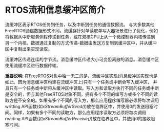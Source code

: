 # RTOS流和信息缓冲区简介

流缓冲区表示RTOS任务到任务，以及中断到任务的通信数据流。 与大多数其他FreeRTOS通信数据形式不同，流缓存针对单读取单写入器场景进行了优化，例如将数据从中断服务例程传递到任务，或在双核CPU上从一个微控制器内核传递到另一个内核。数据通过复制的方式传递-数据由发送方复制到缓冲区中，并从缓冲区中复制出来实现读取。

流缓冲区传递连续的字节流。消息缓冲区传递大小可变但离散的消息。消息缓冲区使用流缓冲区进行数据传输。

**重要说明**: 在FreeRTOS对象中独一无二的是，流缓冲区实现(消息缓冲区实现也是如此，因为消息缓冲区构建在流缓冲区上)只有一个任务或中断会写入缓冲区， 并且只有一个任务或中断将从缓冲区中读取。写入方和读取方执行不同的任务或中断是安全的，但与其他FreeRTOS对象不同，拥有多个不同的编写方或多个不同的读取方是不安全的。如果有多个不同的写入方，那么应用程序编写器必须将每次调用writting API函数(如*xStreamBufferSend()*)放在临界区中，并使用0的发送阻塞时间。同样，如果有多个不同的读取方，那么应用程序读取方必须将每次调用reading API函数(如*xStreamBufferReceive()*)放在临界区中，并使用0的接收阻塞时间。
